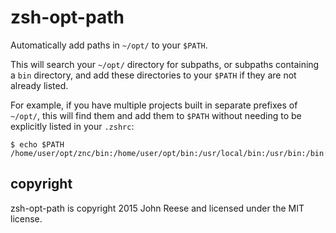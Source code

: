 # zsh-opt-path

Automatically add paths in `~/opt/` to your `$PATH`.

This will search your `~/opt/` directory for subpaths, or subpaths containing
a `bin` directory, and add these directories to your `$PATH` if they are not
already listed.

For example, if you have multiple projects built in separate prefixes of
`~/opt/`, this will find them and add them to `$PATH` without needing to be
explicitly listed in your `.zshrc`:

    $ echo $PATH
    /home/user/opt/znc/bin:/home/user/opt/bin:/usr/local/bin:/usr/bin:/bin:/usr/sbin:/sbin

## copyright

zsh-opt-path is copyright 2015 John Reese and licensed under the MIT license.
